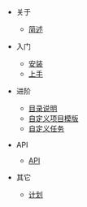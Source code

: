 
- 关于
  - [简述](zh-cn/about)
  
- 入门
  - [安装](zh-cn/install)
  - [上手](zh-cn/start)
  
- 进阶
  - [目录说明](zh-cn/dir)
  - [自定义项目模版](zh-cn/template)
  - [自定义任务](zh-cn/task)
  
- API
  - [API](zh-cn/api)

- 其它
  - [计划](zh-cn/plan)
